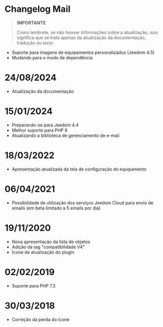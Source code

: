 # Changelog Mail

>**IMPORTANTE**
>
>Como lembrete, se não houver informações sobre a atualização, isso significa que se trata apenas da atualização da documentação, tradução ou texto

- Suporte para imagens de equipamentos personalizados (Jeedom 4.5)
- Mudando para o modo de dependência

# 24/08/2024

- Atualização da documentação

# 15/01/2024

- Preparando-se para Jeedom 4.4
- Melhor suporte para PHP 8
- Atualizando a biblioteca de gerenciamento de e-mail

# 18/03/2022

- Apresentação atualizada da tela de configuração do equipamento

# 06/04/2021

- Possibilidade de utilização dos serviços Jeedom Cloud para envio de emails (em beta limitado a 5 emails por dia)

# 19/11/2020

- Nova apresentação da lista de objetos
- Adição da tag "compatibilidade V4"
- Ícone de atualização do plugin

# 02/02/2019

- Suporte para PHP 7.3

# 30/03/2018

- Correção da perda do ícone
